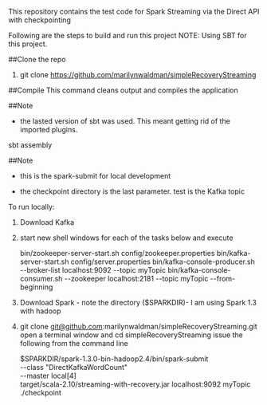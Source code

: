 This repository contains the test code for Spark Streaming via the Direct API with checkpointing

Following are the steps to build and run this project
NOTE: Using SBT for this project. 

##Clone the repo
1. git clone https://github.com/marilynwaldman/simpleRecoveryStreaming


##Compile
This command cleans output and compiles the application 

##Note 
- the lasted version of sbt was used.  This meant getting rid of the imported plugins.  

sbt assembly

##Note
- this is the spark-submit for local development

- the checkpoint directory is the last parameter.  test is the Kafka topic

To run locally:

1.  Download Kafka

2. start new shell windows for each of the tasks below and execute


	bin/zookeeper-server-start.sh config/zookeeper.properties
	bin/kafka-server-start.sh config/server.properties
	bin/kafka-console-producer.sh --broker-list localhost:9092 --topic myTopic
	bin/kafka-console-consumer.sh --zookeeper localhost:2181 --topic myTopic --from-beginning

	
3.  Download Spark - note the directory ($SPARKDIR)- I am using Spark 1.3 with hadoop

4.  git clone git@github.com:marilynwaldman/simpleRecoveryStreaming.git
    open a terminal window and cd simpleRecoveryStreaming
    issue the following from the command line	

	$SPARKDIR/spark-1.3.0-bin-hadoop2.4/bin/spark-submit \
	 --class "DirectKafkaWordCount" \
	 --master local[4] \
	 target/scala-2.10/streaming-with-recovery.jar localhost:9092 myTopic ./checkpoint





